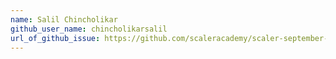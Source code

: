 ```yaml
---
name: Salil Chincholikar
github_user_name: chincholikarsalil
url_of_github_issue: https://github.com/scaleracademy/scaler-september-open-source-challenge/issues/404
---
```

